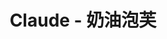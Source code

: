 ---
home: true
icon: house
title: Claude - 奶油泡芙
heroImage: /logo.svg
bgImage: https://theme-hope-assets.vuejs.press/bg/6-light.svg
bgImageDark: https://theme-hope-assets.vuejs.press/bg/6-dark.svg
bgImageStyle:
  background-attachment: fixed
heroText: Claude - 奶油泡芙
tagline: Claude AI 大语言模型AI聊天中文社区
actions:
  - text: 快速上手
    icon: lightbulb
    link: ./beginner/
    type: primary

  - text: 教程指北
    link: ./TutorialGuide.html

highlights:
  - header: 教程介绍
    description: 本教材由 Discord 社区：奶油泡芙 提供，划到页面底部，加入我们
    image: /assets/image/advanced.svg
    bgImage: https://theme-hope-assets.vuejs.press/bg/3-light.svg
    bgImageDark: https://theme-hope-assets.vuejs.press/bg/3-dark.svg
    features:
      - title: 入门教程
        icon: line-md:confirm
        details: 新手入门利用酒馆使用Claude（搭建酒馆到能玩上）
        link: ./beginner/

      - title: 进阶教程
        icon: line-md:chevron-small-double-up
        details: 了解更多让你的使用体验更加舒适的操作（角色卡写作，预设写作，提示词工程，插件制作等等）
        link: ./professional/

      # - title: Claude API
      #   icon: code
      #   details: 通过 API 将 Claude 强大的功能集成到你的应用中
      #   link: ./api/

  - header: 加入我们
    description: 我们的社区
    image: humbleicons:arrow-side-join-main
    bgImage: https://theme-hope-assets.vuejs.press/bg/2-light.svg
    bgImageDark: https://theme-hope-assets.vuejs.press/bg/2-dark.svg
    bgImageStyle:
      background-repeat: repeat
      background-size: initial
    features:
      - title: QQ 频道
        icon: mingcute:qq-line
        details: 小水的天地大爱一家盟
        link: https://pd.qq.com/s/42s5sfj1v

      - title: Discord
        icon: line-md:discord
        details: 奶油泡芙
        link: https://discord.gg/5V2nrzxj47
---